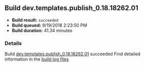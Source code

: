 ## Build dev.templates.publish_0.18.18262.01
- **Build result:** `succeeded`
- **Build queued:** 9/19/2018 2:23:50 PM
- **Build duration:** 41.34 minutes
### Details
Build [dev.templates.publish_0.18.18262.01](https://winappstudio.visualstudio.com/web/build.aspx?pcguid=a4ef43be-68ce-4195-a619-079b4d9834c2&builduri=vstfs%3a%2f%2f%2fBuild%2fBuild%2f26279) succeeded
Find detailed information in the [build log files](https://uwpctdiags.blob.core.windows.net/buildlogs/dev.templates.publish_0.18.18262.01_logs.zip)
